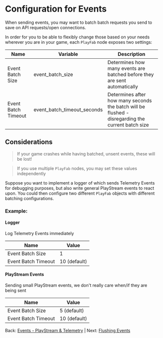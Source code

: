 # Configuration for Events
When sending events, you may want to batch batch requests you send to save on API requests/open connections.

In order for you to be able to flexibly change those based on your needs wherever you are in your game, each `PlayFab` node exposes two settings:

| Name                | Variable                    | Description                                                                                       |
|---------------------|-----------------------------|---------------------------------------------------------------------------------------------------|
| Event Batch Size    | event_batch_size            | Determines how many events are batched before they are sent automatically                         |
| Event Batch Timeout | event_batch_timeout_seconds | Determines after how many seconds the batch will be flushed - disregarding the current batch size |

## Considerations
> If your game crashes while having batched, unsent events, these will be lost!

> If you use multiple `PlayFab` nodes, you may set these values independently

Suppose you want to implement a logger of which sends Telemetry Events for debugging purposes, but also write general PlayStream events to react upon.
You could then configure two different `PlayFab` objects with different batching configurations.

### Example:
#### Logger
Log Telemetry Events immediately

| Name                | Value        |
|---------------------|--------------|
| Event Batch Size    | 1            |
| Event Batch Timeout | 10 (default) |

#### PlayStream Events
Sending small PlayStream events, we don't really care when/if they are being sent

| Name                | Value        |
|---------------------|--------------|
| Event Batch Size    | 5 (default)  |
| Event Batch Timeout | 10 (default) |

Back: [Events - PlayStream & Telemetry](README.md) | Next: [Flushing Events](Flushing.md)